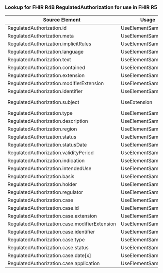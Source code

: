 ### Lookup for FHIR R4B RegulatedAuthorization for use in FHIR R5

| Source Element | Usage | Target |
| -------------- | ----- | ------ |
| RegulatedAuthorization.id | UseElementSameName | RegulatedAuthorization.id |
| RegulatedAuthorization.meta | UseElementSameName | RegulatedAuthorization.meta |
| RegulatedAuthorization.implicitRules | UseElementSameName | RegulatedAuthorization.implicitRules |
| RegulatedAuthorization.language | UseElementSameName | RegulatedAuthorization.language |
| RegulatedAuthorization.text | UseElementSameName | RegulatedAuthorization.text |
| RegulatedAuthorization.contained | UseElementSameName | RegulatedAuthorization.contained |
| RegulatedAuthorization.extension | UseElementSameName | RegulatedAuthorization.extension |
| RegulatedAuthorization.modifierExtension | UseElementSameName | RegulatedAuthorization.modifierExtension |
| RegulatedAuthorization.identifier | UseElementSameName | RegulatedAuthorization.identifier |
| RegulatedAuthorization.subject | UseExtension | http://hl7.org/fhir/4.3/StructureDefinition/extension-RegulatedAuthorization.subject |
| RegulatedAuthorization.type | UseElementSameName | RegulatedAuthorization.type |
| RegulatedAuthorization.description | UseElementSameName | RegulatedAuthorization.description |
| RegulatedAuthorization.region | UseElementSameName | RegulatedAuthorization.region |
| RegulatedAuthorization.status | UseElementSameName | RegulatedAuthorization.status |
| RegulatedAuthorization.statusDate | UseElementSameName | RegulatedAuthorization.statusDate |
| RegulatedAuthorization.validityPeriod | UseElementSameName | RegulatedAuthorization.validityPeriod |
| RegulatedAuthorization.indication | UseElementSameName | RegulatedAuthorization.indication |
| RegulatedAuthorization.intendedUse | UseElementSameName | RegulatedAuthorization.intendedUse |
| RegulatedAuthorization.basis | UseElementSameName | RegulatedAuthorization.basis |
| RegulatedAuthorization.holder | UseElementSameName | RegulatedAuthorization.holder |
| RegulatedAuthorization.regulator | UseElementSameName | RegulatedAuthorization.regulator |
| RegulatedAuthorization.case | UseElementSameName | RegulatedAuthorization.case |
| RegulatedAuthorization.case.id | UseElementSameName | RegulatedAuthorization.case.id |
| RegulatedAuthorization.case.extension | UseElementSameName | RegulatedAuthorization.case.extension |
| RegulatedAuthorization.case.modifierExtension | UseElementSameName | RegulatedAuthorization.case.modifierExtension |
| RegulatedAuthorization.case.identifier | UseElementSameName | RegulatedAuthorization.case.identifier |
| RegulatedAuthorization.case.type | UseElementSameName | RegulatedAuthorization.case.type |
| RegulatedAuthorization.case.status | UseElementSameName | RegulatedAuthorization.case.status |
| RegulatedAuthorization.case.date[x] | UseElementSameName | RegulatedAuthorization.case.date[x] |
| RegulatedAuthorization.case.application | UseElementSameName | RegulatedAuthorization.case.application |
